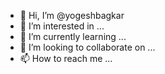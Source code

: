 - 👋 Hi, I’m @yogeshbagkar
- 👀 I’m interested in ...
- 🌱 I’m currently learning ...
- 💞️ I’m looking to collaborate on ...
- 📫 How to reach me ...

<!---
yogeshbagkar/yogeshbagkar is a ✨ special ✨ repository because its `README.md` (this file) appears on your GitHub profile.
You can click the Preview link to take a look at your changes.
--->
